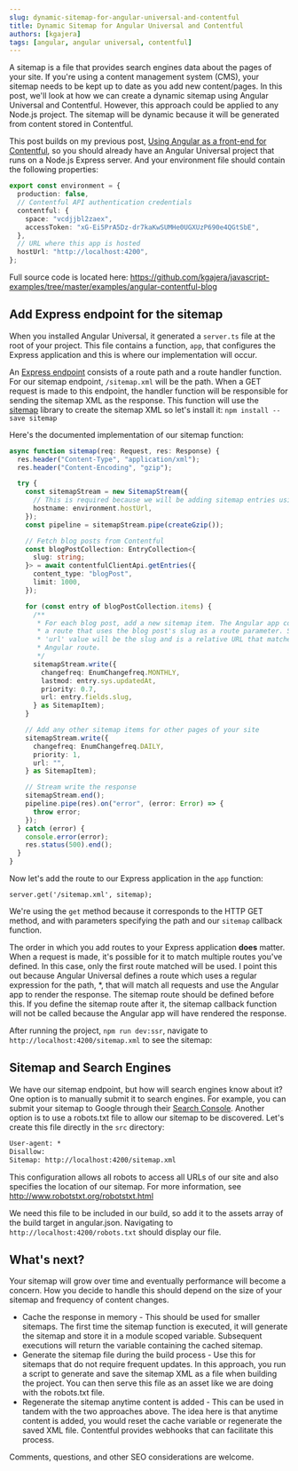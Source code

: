 ```yaml
---
slug: dynamic-sitemap-for-angular-universal-and-contentful
title: Dynamic Sitemap for Angular Universal and Contentful
authors: [kgajera]
tags: [angular, angular universal, contentful]
---
```


A sitemap is a file that provides search engines data about the pages of your site. If you're using a content management system (CMS), your sitemap needs to be kept up to date as you add new content/pages. In this post, we'll look at how we can create a dynamic sitemap using Angular Universal and Contentful. However, this approach could be applied to any Node.js project. The sitemap will be dynamic because it will be generated from content stored in Contentful.

<!--truncate-->

This post builds on my previous post, [Using Angular as a front-end for Contentful](blog/using-angular-as-a-front-end-for-contentful), so you should already have an Angular Universal project that runs on a Node.js Express server. And your environment file should contain the following properties:

```ts title="/src/environments/environment.ts"
export const environment = {
  production: false,
  // Contentful API authentication credentials
  contentful: {
    space: "vcdjjbl2zaex",
    accessToken: "xG-Ei5PrA5Dz-dr7kaKwSUMHe0UGXUzP690e4QGtSbE",
  },
  // URL where this app is hosted
  hostUrl: "http://localhost:4200",
};
```

Full source code is located here: https://github.com/kgajera/javascript-examples/tree/master/examples/angular-contentful-blog

## Add Express endpoint for the sitemap

When you installed Angular Universal, it generated a `server.ts` file at the root of your project. This file contains a function, `app`, that configures the Express application and this is where our implementation will occur.

An [Express endpoint](https://expressjs.com/en/guide/routing.html) consists of a route path and a route handler function. For our sitemap endpoint, `/sitemap.xml` will be the path. When a GET request is made to this endpoint, the handler function will be responsible for sending the sitemap XML as the response. This function will use the [sitemap](https://github.com/ekalinin/sitemap.js) library to create the sitemap XML so let's install it: `npm install --save sitemap`

Here's the documented implementation of our sitemap function:

```ts title="server.ts"
async function sitemap(req: Request, res: Response) {
  res.header("Content-Type", "application/xml");
  res.header("Content-Encoding", "gzip");

  try {
    const sitemapStream = new SitemapStream({
      // This is required because we will be adding sitemap entries using relative URLs
      hostname: environment.hostUrl,
    });
    const pipeline = sitemapStream.pipe(createGzip());

    // Fetch blog posts from Contentful
    const blogPostCollection: EntryCollection<{
      slug: string;
    }> = await contentfulClientApi.getEntries({
      content_type: "blogPost",
      limit: 1000,
    });

    for (const entry of blogPostCollection.items) {
      /**
       * For each blog post, add a new sitemap item. The Angular app contains
       * a route that uses the blog post's slug as a route parameter. So the
       * 'url' value will be the slug and is a relative URL that matches our
       * Angular route.
       */
      sitemapStream.write({
        changefreq: EnumChangefreq.MONTHLY,
        lastmod: entry.sys.updatedAt,
        priority: 0.7,
        url: entry.fields.slug,
      } as SitemapItem);
    }

    // Add any other sitemap items for other pages of your site
    sitemapStream.write({
      changefreq: EnumChangefreq.DAILY,
      priority: 1,
      url: "",
    } as SitemapItem);

    // Stream write the response
    sitemapStream.end();
    pipeline.pipe(res).on("error", (error: Error) => {
      throw error;
    });
  } catch (error) {
    console.error(error);
    res.status(500).end();
  }
}
```

Now let's add the route to our Express application in the `app` function:

```
server.get('/sitemap.xml', sitemap);
```

We're using the `get` method because it corresponds to the HTTP GET method, and with parameters specifying the path and our `sitemap` callback function.

The order in which you add routes to your Express application **does** matter. When a request is made, it's possible for it to match multiple routes you've defined. In this case, only the first route matched will be used. I point this out because Angular Universal defines a route which uses a regular expression for the path, \*, that will match all requests and use the Angular app to render the response. The sitemap route should be defined before this. If you define the sitemap route after it, the sitemap callback function will not be called because the Angular app will have rendered the response.

After running the project, `npm run dev:ssr`, navigate to `http://localhost:4200/sitemap.xml` to see the sitemap:

## Sitemap and Search Engines

We have our sitemap endpoint, but how will search engines know about it? One option is to manually submit it to search engines. For example, you can submit your sitemap to Google through their [Search Console](https://search.google.com/search-console). Another option is to use a robots.txt file to allow our sitemap to be discovered. Let's create this file directly in the `src` directory:

```txt title="robots.txt"
User-agent: *
Disallow:
Sitemap: http://localhost:4200/sitemap.xml
```

This configuration allows all robots to access all URLs of our site and also specifies the location of our sitemap. For more information, see http://www.robotstxt.org/robotstxt.html

We need this file to be included in our build, so add it to the assets array of the build target in angular.json. Navigating to `http://localhost:4200/robots.txt` should display our file.

## What's next?

Your sitemap will grow over time and eventually performance will become a concern. How you decide to handle this should depend on the size of your sitemap and frequency of content changes.

- Cache the response in memory - This should be used for smaller sitemaps. The first time the sitemap function is executed, it will generate the sitemap and store it in a module scoped variable. Subsequent executions will return the variable containing the cached sitemap.
- Generate the sitemap file during the build process - Use this for sitemaps that do not require frequent updates. In this approach, you run a script to generate and save the sitemap XML as a file when building the project. You can then serve this file as an asset like we are doing with the robots.txt file.
- Regenerate the sitemap anytime content is added - This can be used in tandem with the two approaches above. The idea here is that anytime content is added, you would reset the cache variable or regenerate the saved XML file. Contentful provides webhooks that can facilitate this process.

Comments, questions, and other SEO considerations are welcome.
